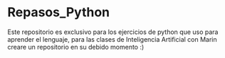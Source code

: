# Repasos_Python
Este repositorio es exclusivo para los ejercicios de python que uso para aprender el lenguaje, para las clases de Inteligencia Artificial con Marin creare un repositorio en su debido momento :)
